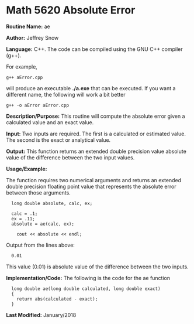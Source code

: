# Math 5620 Absolute Error

**Routine Name:**           ae

**Author:** Jeffrey Snow

**Language:** C++. The code can be compiled using the GNU C++ compiler (g++).

For example,

    g++ aError.cpp

will produce an executable **./a.exe** that can be executed. If you want a different name, the following will work a bit
better

    g++ -o aError aError.cpp

**Description/Purpose:** This routine will compute the absolute error given a calculated value and an exact value.

**Input:** Two inputs are required. The first is a calculated or estimated value. The second is the exact or analytical value.

**Output:** This function returns an extended double precision value absolute value of the difference between the two input values.

**Usage/Example:**

The function requires two numerical arguments and returns an extended double precision floating point value that represents the absolute
error between those arguments.

      long double absolute, calc, ex;

      calc = .1;
      ex = .11;
      absolute = ae(calc, ex);

    	cout << absolute << endl;

Output from the lines above:

      0.01

This value (0.01) is absolute value of the difference between the two inputs.

**Implementation/Code:** The following is the code for the ae function

      long double ae(long double calculated, long double exact)
      {
        return abs(calculated - exact);
      }

**Last Modified:** January/2018
